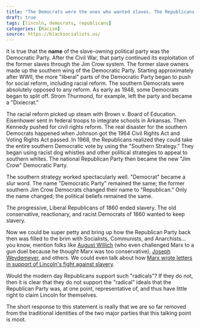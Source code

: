 ```yaml
---
title: "The Democrats were the ones who wanted slaves. The Republicans ended slavery, just look at Abraham Lincoln!"
draft: true
tags: [lincoln, democrats, republicans]
categories: [Racism]
source: https://blacksocialists.us/
---
```


It is true that the **name** of the slave-owning political party was the Democratic Party. After the Civil War, that party continued its exploitation of the former slaves through the Jim Crow system. The former slave owners made up the southern wing of the Democratic Party. Starting approximately after WWII, the more "liberal" parts of the Democratic Party began to push for social reform, including racial reform. The southern Democrats were absolutely opposed to any reform. As early as 1948, some Democrats began to split off. Strom Thurmond, for example, left the party and became a "Dixiecrat."  
  
The racial reform picked up steam with Brown v. Board of Education. Eisenhower sent in federal troops to integrate schools in Arkansas. Then Kennedy pushed for civil rights reform. The real disaster for the southern Democrats happened when Johnson got the 1964 Civil Rights Act and Voting Rights Act passed. In 1968, the Republicans realized they could take the entire southern Democratic vote by using the "Southern Strategy." They began using racist dog whistles and other political strategies to appeal to southern whites. The national Republican Party then became the new "Jim Crow" Democratic Party.  
  
The southern strategy worked spectacularly well. "Democrat" became a slur word. The name "Democratic Party" remained the same; the former southern Jim Crow Democrats changed their name to "Republican." Only the name changed; the political beliefs remained the same.  
  
The progressive, Liberal Republicans of 1860 ended slavery. The old conservative, reactionary, and racist Democrats of 1860 wanted to keep slavery.  
  
Now we could be super petty and bring up how the Republican Party back then was filled to the brim with Socialists, Communists, and Anarchists... you know, mention folks like [August Willich](https://en.wikipedia.org/wiki/August_Willich) (who even challenged Marx to a gun duel because he thought Marx was too conservative), [Joseph Weydemeyer](https://en.wikipedia.org/wiki/Joseph_Weydemeyer), and others. We could even talk about how [Marx wrote letters in support of Lincoln's fight against slavery](https://www.marxists.org/archive/marx/iwma/documents/1864/lincoln-letter.htm).  
  
Would the modern day Republicans support such "radicals"? If they do not, then it is clear that they do not support the "radical" ideals that the Republican Party was, at one point, representative of, and thus have little right to claim Lincoln for themselves.  
  
The short response to this statement is really that we are so far removed from the traditional identities of the two major parties that this talking point is moot.

